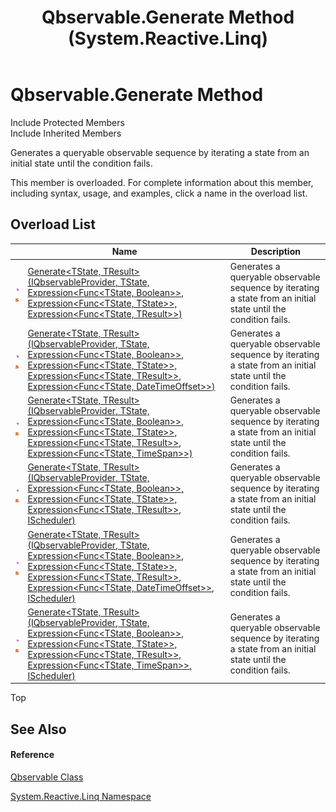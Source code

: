 ﻿---
title: Qbservable.Generate Method  (System.Reactive.Linq)
TOCTitle: Generate Method
ms:assetid: Overload:System.Reactive.Linq.Qbservable.Generate
ms:mtpsurl: https://msdn.microsoft.com/en-us/library/system.reactive.linq.qbservable.generate(v=VS.103)
ms:contentKeyID: 36069829
ms.date: 06/28/2011
mtps_version: v=VS.103
f1_keywords:
- System.Reactive.Linq.Qbservable.Generate
- System.Reactive.Linq.Qbservable.Generate``2
dev_langs:
- CSharp
- JScript
- VB
- FSharp
---

# Qbservable.Generate Method

Include Protected Members  
Include Inherited Members  

Generates a queryable observable sequence by iterating a state from an initial state until the condition fails.

This member is overloaded. For complete information about this member, including syntax, usage, and examples, click a name in the overload list.

## Overload List

<table>
<thead>
<tr class="header">
<th> </th>
<th>Name</th>
<th>Description</th>
</tr>
</thead>
<tbody>
<tr class="odd">
<td><img src="images\Hh303103.pubmethod(en-us,VS.103).gif" title="Public method" alt="Public method" /><img src="images\Hh244319.static(en-us,VS.103).gif" title="Static member" alt="Static member" /></td>
<td><a href="https://msdn.microsoft.com/en-us/library/m:system.reactive.linq.qbservable.generate%60%602(system.reactive.linq.iqbservableprovider%2c%60%600%2csystem.linq.expressions.expression%7bsystem.func%7b%60%600%2csystem.boolean%7d%7d%2csystem.linq.expressions.expression%7bsystem.func%7b%60%600%2c%60%600%7d%7d%2csystem.linq.expressions.expression%7bsystem.func%7b%60%600%2c%60%601%7d%7d)(v=VS.103)">Generate&lt;TState, TResult&gt;(IQbservableProvider, TState, Expression&lt;Func&lt;TState, Boolean&gt;&gt;, Expression&lt;Func&lt;TState, TState&gt;&gt;, Expression&lt;Func&lt;TState, TResult&gt;&gt;)</a></td>
<td>Generates a queryable observable sequence by iterating a state from an initial state until the condition fails.</td>
</tr>
<tr class="even">
<td><img src="images\Hh303103.pubmethod(en-us,VS.103).gif" title="Public method" alt="Public method" /><img src="images\Hh244319.static(en-us,VS.103).gif" title="Static member" alt="Static member" /></td>
<td><a href="https://msdn.microsoft.com/en-us/library/m:system.reactive.linq.qbservable.generate%60%602(system.reactive.linq.iqbservableprovider%2c%60%600%2csystem.linq.expressions.expression%7bsystem.func%7b%60%600%2csystem.boolean%7d%7d%2csystem.linq.expressions.expression%7bsystem.func%7b%60%600%2c%60%600%7d%7d%2csystem.linq.expressions.expression%7bsystem.func%7b%60%600%2c%60%601%7d%7d%2csystem.linq.expressions.expression%7bsystem.func%7b%60%600%2csystem.datetimeoffset%7d%7d)(v=VS.103)">Generate&lt;TState, TResult&gt;(IQbservableProvider, TState, Expression&lt;Func&lt;TState, Boolean&gt;&gt;, Expression&lt;Func&lt;TState, TState&gt;&gt;, Expression&lt;Func&lt;TState, TResult&gt;&gt;, Expression&lt;Func&lt;TState, DateTimeOffset&gt;&gt;)</a></td>
<td>Generates a queryable observable sequence by iterating a state from an initial state until the condition fails.</td>
</tr>
<tr class="odd">
<td><img src="images\Hh303103.pubmethod(en-us,VS.103).gif" title="Public method" alt="Public method" /><img src="images\Hh244319.static(en-us,VS.103).gif" title="Static member" alt="Static member" /></td>
<td><a href="https://msdn.microsoft.com/en-us/library/m:system.reactive.linq.qbservable.generate%60%602(system.reactive.linq.iqbservableprovider%2c%60%600%2csystem.linq.expressions.expression%7bsystem.func%7b%60%600%2csystem.boolean%7d%7d%2csystem.linq.expressions.expression%7bsystem.func%7b%60%600%2c%60%600%7d%7d%2csystem.linq.expressions.expression%7bsystem.func%7b%60%600%2c%60%601%7d%7d%2csystem.linq.expressions.expression%7bsystem.func%7b%60%600%2csystem.timespan%7d%7d)(v=VS.103)">Generate&lt;TState, TResult&gt;(IQbservableProvider, TState, Expression&lt;Func&lt;TState, Boolean&gt;&gt;, Expression&lt;Func&lt;TState, TState&gt;&gt;, Expression&lt;Func&lt;TState, TResult&gt;&gt;, Expression&lt;Func&lt;TState, TimeSpan&gt;&gt;)</a></td>
<td>Generates a queryable observable sequence by iterating a state from an initial state until the condition fails.</td>
</tr>
<tr class="even">
<td><img src="images\Hh303103.pubmethod(en-us,VS.103).gif" title="Public method" alt="Public method" /><img src="images\Hh244319.static(en-us,VS.103).gif" title="Static member" alt="Static member" /></td>
<td><a href="https://msdn.microsoft.com/en-us/library/m:system.reactive.linq.qbservable.generate%60%602(system.reactive.linq.iqbservableprovider%2c%60%600%2csystem.linq.expressions.expression%7bsystem.func%7b%60%600%2csystem.boolean%7d%7d%2csystem.linq.expressions.expression%7bsystem.func%7b%60%600%2c%60%600%7d%7d%2csystem.linq.expressions.expression%7bsystem.func%7b%60%600%2c%60%601%7d%7d%2csystem.reactive.concurrency.ischeduler)(v=VS.103)">Generate&lt;TState, TResult&gt;(IQbservableProvider, TState, Expression&lt;Func&lt;TState, Boolean&gt;&gt;, Expression&lt;Func&lt;TState, TState&gt;&gt;, Expression&lt;Func&lt;TState, TResult&gt;&gt;, IScheduler)</a></td>
<td>Generates a queryable observable sequence by iterating a state from an initial state until the condition fails.</td>
</tr>
<tr class="odd">
<td><img src="images\Hh303103.pubmethod(en-us,VS.103).gif" title="Public method" alt="Public method" /><img src="images\Hh244319.static(en-us,VS.103).gif" title="Static member" alt="Static member" /></td>
<td><a href="https://msdn.microsoft.com/en-us/library/m:system.reactive.linq.qbservable.generate%60%602(system.reactive.linq.iqbservableprovider%2c%60%600%2csystem.linq.expressions.expression%7bsystem.func%7b%60%600%2csystem.boolean%7d%7d%2csystem.linq.expressions.expression%7bsystem.func%7b%60%600%2c%60%600%7d%7d%2csystem.linq.expressions.expression%7bsystem.func%7b%60%600%2c%60%601%7d%7d%2csystem.linq.expressions.expression%7bsystem.func%7b%60%600%2csystem.datetimeoffset%7d%7d%2csystem.reactive.concurrency.ischeduler)(v=VS.103)">Generate&lt;TState, TResult&gt;(IQbservableProvider, TState, Expression&lt;Func&lt;TState, Boolean&gt;&gt;, Expression&lt;Func&lt;TState, TState&gt;&gt;, Expression&lt;Func&lt;TState, TResult&gt;&gt;, Expression&lt;Func&lt;TState, DateTimeOffset&gt;&gt;, IScheduler)</a></td>
<td>Generates a queryable observable sequence by iterating a state from an initial state until the condition fails.</td>
</tr>
<tr class="even">
<td><img src="images\Hh303103.pubmethod(en-us,VS.103).gif" title="Public method" alt="Public method" /><img src="images\Hh244319.static(en-us,VS.103).gif" title="Static member" alt="Static member" /></td>
<td><a href="https://msdn.microsoft.com/en-us/library/m:system.reactive.linq.qbservable.generate%60%602(system.reactive.linq.iqbservableprovider%2c%60%600%2csystem.linq.expressions.expression%7bsystem.func%7b%60%600%2csystem.boolean%7d%7d%2csystem.linq.expressions.expression%7bsystem.func%7b%60%600%2c%60%600%7d%7d%2csystem.linq.expressions.expression%7bsystem.func%7b%60%600%2c%60%601%7d%7d%2csystem.linq.expressions.expression%7bsystem.func%7b%60%600%2csystem.timespan%7d%7d%2csystem.reactive.concurrency.ischeduler)(v=VS.103)">Generate&lt;TState, TResult&gt;(IQbservableProvider, TState, Expression&lt;Func&lt;TState, Boolean&gt;&gt;, Expression&lt;Func&lt;TState, TState&gt;&gt;, Expression&lt;Func&lt;TState, TResult&gt;&gt;, Expression&lt;Func&lt;TState, TimeSpan&gt;&gt;, IScheduler)</a></td>
<td>Generates a queryable observable sequence by iterating a state from an initial state until the condition fails.</td>
</tr>
</tbody>
</table>

Top

## See Also

#### Reference

[Qbservable Class](hh211693\(v=vs.103\).md)

[System.Reactive.Linq Namespace](hh211929\(v=vs.103\).md)

